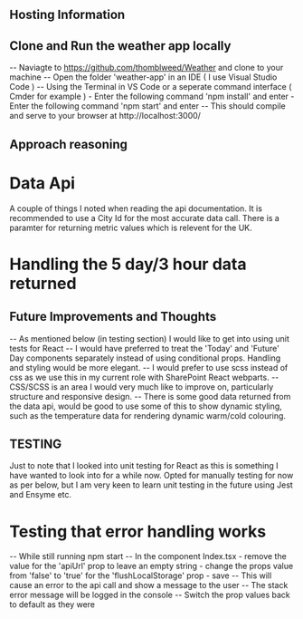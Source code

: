 ## Hosting Information ##


## Clone and Run the weather app locally ##
-- Naviagte to https://github.com/thomblweed/Weather and clone to your machine
-- Open the folder 'weather-app' in an IDE ( I use Visual Studio Code ) 
-- Using the Terminal in VS Code or a seperate command interface ( Cmder for example )
    - Enter the following command 'npm install' and enter
    - Enter the following command 'npm start' and enter
-- This should compile and serve to your browser at http://localhost:3000/

## Approach reasoning ##

# Data Api
 A couple of things I noted when reading the api documentation.  It is recommended to use a City Id for the most accurate data call.  There is a paramter for returning metric values which is relevent for the UK.  

# Handling the 5 day/3 hour data returned
 

## Future Improvements and Thoughts ##
-- As mentioned below (in testing section) I would like to get into using unit tests for React
-- I would have preferred to treat the 'Today' and 'Future' Day components separately instead of using conditional props.  Handling and styling would be more elegant.
-- I would prefer to use scss instead of css as we use this in my current role with SharePoint React webparts.
-- CSS/SCSS is an area I would very much like to improve on, particularly structure and responsive design.
-- There is some good data returned from the data api, would be good to use some of this to show dynamic styling, such as the temperature data for rendering dynamic warm/cold colouring.

## TESTING ##
Just to note that I looked into unit testing for React as this is something I have wanted to look into for a while now. Opted for manually testing for now as per below, but I am very keen to learn unit testing in the future using Jest and Ensyme etc.

# Testing that error handling works
-- While still running npm start
-- In the component Index.tsx
    - remove the value for the 'apiUrl' prop to leave an empty string
    - change the props value from 'false' to 'true' for the 'flushLocalStorage' prop
    - save
-- This will cause an error to the api call and show a message to the user
-- The stack error message will be logged in the console
-- Switch the prop values back to default as they were

